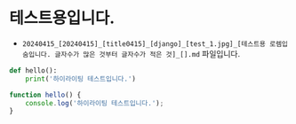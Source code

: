 
# 테스트용입니다.

* `20240415_[20240415]_[title0415]_[django]_[test_1.jpg]_[테스트용 로렘입숨입니다. 글자수가 많은 것부터 글자수가 적은 것]_[].md` 파일입니다.

```python
def hello():
    print('하이라이팅 테스트입니다.')
```

```javascript
function hello() {
    console.log('하이라이팅 테스트입니다.');
}
```
